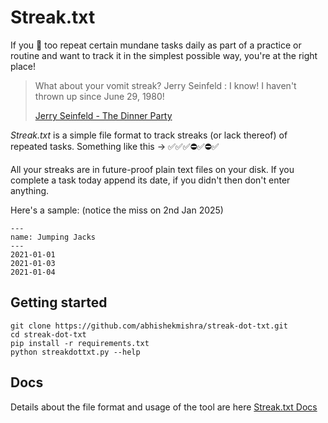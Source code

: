 # Streak.txt

If you 🫵 too repeat certain mundane tasks daily as part of a practice or routine and want to track it in the simplest possible way, you're at the right place! 

> What about your vomit streak? Jerry Seinfeld : I know! I haven't thrown up since June 29, 1980!
> 
> [Jerry Seinfeld - The Dinner Party](https://www.imdb.com/title/tt0697684/characters/nm0000632#:~:text=What%20about%20your%20vomit%20streak,up%20since%20June%2029%2C%201980!)

*Streak.txt* is a simple file format to track streaks (or lack thereof) of repeated tasks. Something like this -> 
✅✅✅⛔✅⛔✅

All your streaks are in future-proof plain text files on your disk. If you complete a task today append its date, if you didn't then don't enter anything.

Here's a sample:
(notice the miss on 2nd Jan 2025)

```
---
name: Jumping Jacks
---
2021-01-01
2021-01-03
2021-01-04
```

## Getting started

```
git clone https://github.com/abhishekmishra/streak-dot-txt.git
cd streak-dot-txt
pip install -r requirements.txt
python streakdottxt.py --help
```

## Docs

Details about the file format and usage of the tool are here [Streak.txt Docs](https://abhishekmishra.github.io/streak-dot-txt/)